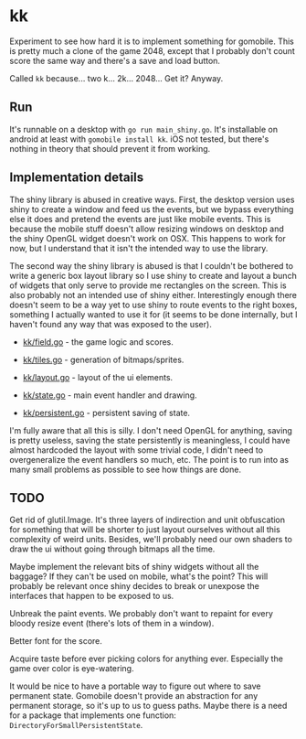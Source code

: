 # kk #

Experiment to see how hard it is to implement something for gomobile.
This is pretty much a clone of the game 2048, except that I probably
don't count score the same way and there's a save and load button.

Called `kk` because... two k... 2k... 2048... Get it? Anyway.

## Run ##

It's runnable on a desktop with `go run main_shiny.go`. It's
installable on android at least with `gomobile install kk`. iOS not
tested, but there's nothing in theory that should prevent it from
working.

## Implementation details ##

The shiny library is abused in creative ways. First, the desktop
version uses shiny to create a window and feed us the events, but we
bypass everything else it does and pretend the events are just like
mobile events. This is because the mobile stuff doesn't allow resizing
windows on desktop and the shiny OpenGL widget doesn't work on OSX.
This happens to work for now, but I understand that it isn't the
intended way to use the library.

The second way the shiny library is abused is that I couldn't be
bothered to write a generic box layout library so I use shiny to
create and layout a bunch of widgets that only serve to provide me
rectangles on the screen. This is also probably not an intended use of
shiny either. Interestingly enough there doesn't seem to be a way yet
to use shiny to route events to the right boxes, something I actually
wanted to use it for (it seems to be done internally, but I haven't
found any way that was exposed to the user).

 * [kk/field.go](kk/field.go) - the game logic and scores.

 * [kk/tiles.go](kk/tiles.go) - generation of bitmaps/sprites.

 * [kk/layout.go](kk/layout.go) - layout of the ui elements.

 * [kk/state.go](kk/state.go) - main event handler and drawing.

 * [kk/persistent.go](kk/persistent.go) - persistent saving of state.

I'm fully aware that all this is silly. I don't need OpenGL for
anything, saving is pretty useless, saving the state persistently is
meaningless, I could have almost hardcoded the layout with some
trivial code, I didn't need to overgeneralize the event handlers so
much, etc. The point is to run into as many small problems as possible
to see how things are done.

## TODO ##

Get rid of glutil.Image. It's three layers of indirection and unit
obfuscation for something that will be shorter to just layout
ourselves without all this complexity of weird units. Besides, we'll
probably need our own shaders to draw the ui without going through
bitmaps all the time.

Maybe implement the relevant bits of shiny widgets without all the
baggage? If they can't be used on mobile, what's the point? This will
probably be relevant once shiny decides to break or unexpose the
interfaces that happen to be exposed to us.

Unbreak the paint events. We probably don't want to repaint for every
bloody resize event (there's lots of them in a window).

Better font for the score.

Acquire taste before ever picking colors for anything ever. Especially
the game over color is eye-watering.

It would be nice to have a portable way to figure out where to save
permanent state. Gomobile doesn't provide an abstraction for any
permanent storage, so it's up to us to guess paths. Maybe there is a
need for a package that implements one function:
`DirectoryForSmallPersistentState`.
